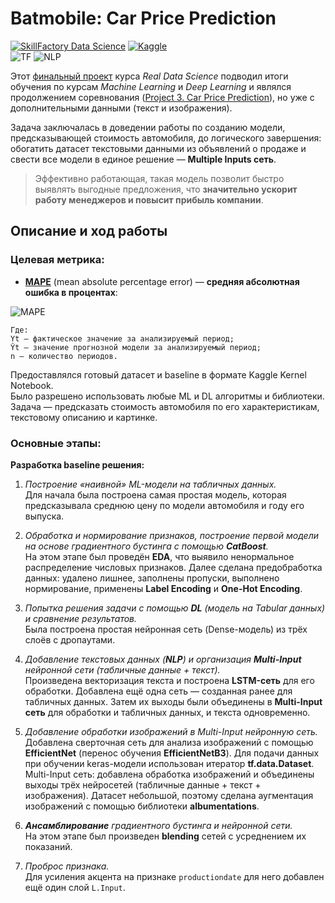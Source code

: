 # Batmobile: Car Price Prediction
[![SkillFactory Data Science](https://img.shields.io/badge/SF-Data%20Science-brightgreen)](https://skillfactory.ru/data-science)
[![Kaggle](https://img.shields.io/badge/-Kaggle-34b6ef?logo=Kaggle&logoColor=white)](https://www.kaggle.com/c/sf-dst-car-price-prediction-part2)\
![TF](https://img.shields.io/badge/-TensorFlow-FF6F00?logo=TensorFlow&logoColor=white)
![NLP](https://img.shields.io/badge/Deep_Learning-NLP-1f8280)

Этот [финальный проект](https://www.kaggle.com/c/sf-dst-car-price-prediction-part2) курса _Real Data Science_ подводил итоги обучения по курсам _Machine Learning_ и _Deep Learning_ и являлся продолжением соревнования ([Project 3. Car Price Prediction](https://github.com/macsunmood/SkillFactory_RDS/tree/master/Project%203.%20Car%20Price%20Prediction)), но уже с дополнительными данными (текст и изображения).

Задача заключалась в доведении работы по созданию модели, предсказывающей стоимость автомобиля, до логического завершения: обогатить датасет текстовыми данными из объявлений о продаже и свести все модели в единое решение — **Multiple Inputs сеть**.

> Эффективно работающая, такая модель позволит быстро выявлять выгодные предложения, что **значительно ускорит работу менеджеров и повысит прибыль компании**.

## Описание и ход работы

### Целевая метрика:

- **[MAPE](http://en.wikipedia.org/wiki/Mean_absolute_percentage_error)** (mean absolute percentage error) — **средняя абсолютная ошибка в процентах**:

![MAPE](https://render.githubusercontent.com/render/math?math=MAPE%20=%20\dfrac{100}{n}%20\sum_{t=1}^{n}%20\frac{|Yt%20-%20\hat{Y}_t|}{Yt})

```
Где:
Yt – фактическое значение за анализируемый период;
Ŷt — значение прогнозной модели за анализируемый период;
n — количество периодов.
```

Предоставлялся готовый датасет и baseline в формате Kaggle Kernel Notebook.\
Было разрешено использовать любые ML и DL алгоритмы и библиотеки.\
Задача — предсказать стоимость автомобиля по его характеристикам, текстовому описанию и картинке.

### Основные этапы:

**Разработка baseline решения:**

1. _Построение «наивной» ML-модели на табличных данных._\
Для начала была построена самая простая модель, которая предсказывала среднюю цену по модели автомобиля и году его выпуска.

2. _Обработка и нормирование признаков, построение первой модели на основе градиентного бустинга с помощью **CatBoost**._\
На этом этапе был проведён **EDA**, что выявило ненормальное распределение числовых признаков.
Далее сделана предобработка данных: удалено лишнее, заполнены пропуски, выполнено нормирование, применены **Label Encoding** и **One-Hot Encoding**.

3. _Попытка решения задачи с помощью **DL** (модель на Tabular данных) и сравнение результатов._\
Была построена простая нейронная сеть (Dense-модель) из трёх слоёв с дропаутами.

4. _Добавление текстовых данных (**NLP**) и организация **Multi-Input** нейронной сети (табличные данные + текст)._\
Произведена векторизация текста и построена **LSTM-сеть** для его обработки. Добавлена ещё одна сеть — созданная ранее для табличных данных.
Затем их выходы были объединены в **Multi-Input сеть** для обработки и табличных данных, и текста одновременно.

5. _Добавление обработки изображений в Multi-Input нейронную сеть._\
Добавлена сверточная сеть для анализа изображений с помощью **EfficientNet** (перенос обучения **EfficientNetB3**).
Для подачи данных при обучении keras-модели использован итератор **tf.data.Dataset**.
Multi-Input сеть: добавлена обработка изображений и объединены выходы трёх нейросетей (табличные данные + текст + изображения).
Датасет небольшой, поэтому сделана аугментация изображений с помощью библиотеки **albumentations**.

6. _**Ансамблирование** градиентного бустинга и нейронной сети._ \
На этом этапе был произведен **blending** сетей с усреднением их показаний.

7. _Проброс признака._ \
Для усиления акцента на признаке `productiondate` для него добавлен ещё один слой `L.Input`.
